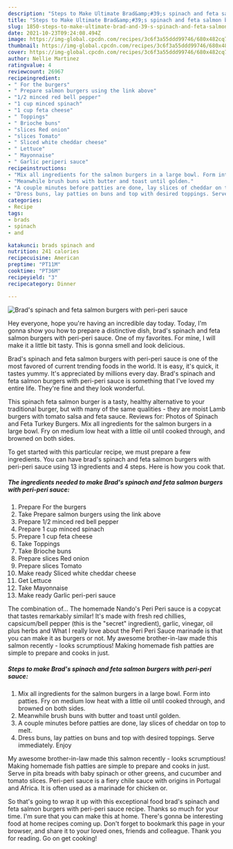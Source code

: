 ```yaml
---
description: "Steps to Make Ultimate Brad&amp;#39;s spinach and feta salmon burgers with peri-peri sauce"
title: "Steps to Make Ultimate Brad&amp;#39;s spinach and feta salmon burgers with peri-peri sauce"
slug: 1850-steps-to-make-ultimate-brad-and-39-s-spinach-and-feta-salmon-burgers-with-peri-peri-sauce
date: 2021-10-23T09:24:08.494Z
image: https://img-global.cpcdn.com/recipes/3c6f3a55ddd99746/680x482cq70/brads-spinach-and-feta-salmon-burgers-with-peri-peri-sauce-recipe-main-photo.jpg
thumbnail: https://img-global.cpcdn.com/recipes/3c6f3a55ddd99746/680x482cq70/brads-spinach-and-feta-salmon-burgers-with-peri-peri-sauce-recipe-main-photo.jpg
cover: https://img-global.cpcdn.com/recipes/3c6f3a55ddd99746/680x482cq70/brads-spinach-and-feta-salmon-burgers-with-peri-peri-sauce-recipe-main-photo.jpg
author: Nellie Martinez
ratingvalue: 4
reviewcount: 26967
recipeingredient:
- " For the burgers"
- " Prepare salmon burgers using the link above"
- "1/2 minced red bell pepper"
- "1 cup minced spinach"
- "1 cup feta cheese"
- " Toppings"
- " Brioche buns"
- "slices Red onion"
- "slices Tomato"
- " Sliced white cheddar cheese"
- " Lettuce"
- " Mayonnaise"
- " Garlic periperi sauce"
recipeinstructions:
- "Mix all ingredients for the salmon burgers in a large bowl. Form into patties. Fry on medium low heat with a little oil until cooked through, and browned on both sides."
- "Meanwhile brush buns with butter and toast until golden."
- "A couple minutes before patties are done, lay slices of cheddar on top to melt."
- "Dress buns, lay patties on buns and top with desired toppings. Serve immediately. Enjoy"
categories:
- Recipe
tags:
- brads
- spinach
- and

katakunci: brads spinach and 
nutrition: 241 calories
recipecuisine: American
preptime: "PT11M"
cooktime: "PT36M"
recipeyield: "3"
recipecategory: Dinner

---
```



![Brad&#39;s spinach and feta salmon burgers with peri-peri sauce](https://img-global.cpcdn.com/recipes/3c6f3a55ddd99746/680x482cq70/brads-spinach-and-feta-salmon-burgers-with-peri-peri-sauce-recipe-main-photo.jpg)

Hey everyone, hope you're having an incredible day today. Today, I'm gonna show you how to prepare a distinctive dish, brad&#39;s spinach and feta salmon burgers with peri-peri sauce. One of my favorites. For mine, I will make it a little bit tasty. This is gonna smell and look delicious.

Brad&#39;s spinach and feta salmon burgers with peri-peri sauce is one of the most favored of current trending foods in the world. It is easy, it's quick, it tastes yummy. It's appreciated by millions every day. Brad&#39;s spinach and feta salmon burgers with peri-peri sauce is something that I've loved my entire life. They're fine and they look wonderful.

This spinach feta salmon burger is a tasty, healthy alternative to your traditional burger, but with many of the same qualities - they are moist Lamb burgers with tomato salsa and feta sauce. Reviews for: Photos of Spinach and Feta Turkey Burgers. Mix all ingredients for the salmon burgers in a large bowl. Fry on medium low heat with a little oil until cooked through, and browned on both sides.


To get started with this particular recipe, we must prepare a few ingredients. You can have brad&#39;s spinach and feta salmon burgers with peri-peri sauce using 13 ingredients and 4 steps. Here is how you cook that.

<!--inarticleads1-->

##### The ingredients needed to make Brad&#39;s spinach and feta salmon burgers with peri-peri sauce:

1. Prepare  For the burgers
1. Take  Prepare salmon burgers using the link above
1. Prepare 1/2 minced red bell pepper
1. Prepare 1 cup minced spinach
1. Prepare 1 cup feta cheese
1. Take  Toppings
1. Take  Brioche buns
1. Prepare slices Red onion
1. Prepare slices Tomato
1. Make ready  Sliced white cheddar cheese
1. Get  Lettuce
1. Take  Mayonnaise
1. Make ready  Garlic peri-peri sauce


The combination of… The homemade Nando&#39;s Peri Peri sauce is a copycat that tastes remarkably similar! It&#39;s made with fresh red chillies, capsicum/bell pepper (this is the "secret" ingredient), garlic, vinegar, oil plus herbs and What I really love about the Peri Peri Sauce marinade is that you can make it as burgers or not. My awesome brother-in-law made this salmon recently - looks scrumptious! Making homemade fish patties are simple to prepare and cooks in just. 

<!--inarticleads2-->

##### Steps to make Brad&#39;s spinach and feta salmon burgers with peri-peri sauce:

1. Mix all ingredients for the salmon burgers in a large bowl. Form into patties. Fry on medium low heat with a little oil until cooked through, and browned on both sides.
1. Meanwhile brush buns with butter and toast until golden.
1. A couple minutes before patties are done, lay slices of cheddar on top to melt.
1. Dress buns, lay patties on buns and top with desired toppings. Serve immediately. Enjoy


My awesome brother-in-law made this salmon recently - looks scrumptious! Making homemade fish patties are simple to prepare and cooks in just. Serve in pita breads with baby spinach or other greens, and cucumber and tomato slices. Peri-peri sauce is a fiery chile sauce with origins in Portugal and Africa. It is often used as a marinade for chicken or. 

So that's going to wrap it up with this exceptional food brad&#39;s spinach and feta salmon burgers with peri-peri sauce recipe. Thanks so much for your time. I'm sure that you can make this at home. There's gonna be interesting food at home recipes coming up. Don't forget to bookmark this page in your browser, and share it to your loved ones, friends and colleague. Thank you for reading. Go on get cooking!
